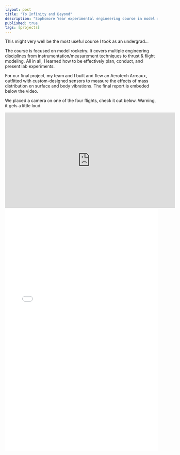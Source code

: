 ```yaml
---
layout: post
title: "To Infinity and Beyond"
description: "Sophomore Year experimental engineering course in model rocketry: E80 - Experimental Engineering"
published: true
tags: [projects]
---
```


This might very well be the most useful course I took as an undergrad...

The course is focused on model rocketry. It covers multiple engineering disciplines from instrumentation/measurement techniques to thrust & flight modeling. All in all, I learned how to be effectively plan, conduct, and present lab experiments.

For our final project, my team and I built and flew an Aerotech Arreaux, outfitted with custom-designed sensors to measure the effects of mass distribution on surface and body vibrations. The final report is embeded below the video.

We placed a camera on one of the four flights, check it out below. Warning, it gets a little loud.
<div class="embed-responsive embed-responsive-16by9">
<iframe width="560" height="315" src="https://www.youtube.com/embed/eFYsSA9Bpos" title="YouTube video player" frameborder="0" allow="accelerometer; autoplay; clipboard-write; encrypted-media; gyroscope; picture-in-picture" allowfullscreen></iframe>
</div>

<embed src="{{ site.url}}/files/E80FinalReport.pdf" width="100%" height="800"  type="application/pdf">
